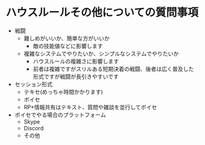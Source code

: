 # ハウスルールその他についての質問事項

- 戦闘
  - 難しめがいいか、簡単な方がいいか
    - 敵の技能値などに影響します
  - 複雑なシステムでやりたいか、シンプルなシステムでやりたいか
    - ハウスルールの複雑さに影響します
    - 前者は複雑ですがスリルある短期決着の戦闘、後者は広く普及した形式ですが戦闘が長引きやすいです
- セッション形式
  - テキセ(めっちゃ時間かかります)
  - ボイセ
  - RP+情報共有はテキスト、質問や雑談を並行してボイセ
- ボイセでやる場合のプラットフォーム
  - Skype
  - Discord
  - その他
